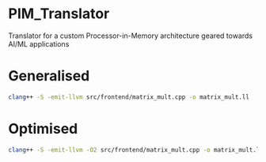 # PIM_Translator
Translator for a custom Processor-in-Memory architecture geared towards AI/ML applications


# Generalised
```sh
clang++ -S -emit-llvm src/frontend/matrix_mult.cpp -o matrix_mult.ll
```
# Optimised
```sh
clang++ -S -emit-llvm -O2 src/frontend/matrix_mult.cpp -o matrix_mult.ll
```